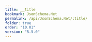 ```yaml
---
title: __title
bookmark: JsonSchema.Net
permalink: /api/JsonSchema.Net/:title/
folder: true
order: "10.01"
version: "5.5.0"
---
```

